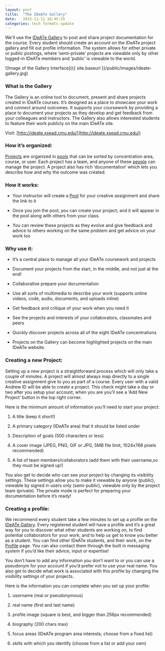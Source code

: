 ```yaml
---
layout: post
title:  "The IDeATe Gallery"
date:   2015-11-11 18:45:25
categories: tech formats update
---
```

We'll use the [IDeATe Gallery](http://ideate.xsead.cmu.edu/)  to post and share project documentation for the course. Every student should create an account on the IDeATe project gallery and fill out profile information. The system allows for either private or public postings, where ‘semi-private’ projects are viewable only by other logged-in IDeATe members and ‘public’ is viewable to the world.

![Image of the Gallery Interface]({{ site.baseurl }}/public/images/ideate-gallery.jpg)

### What is the Gallery

The Gallery is an online tool to document, present and share projects created in IDeATe courses. It’s designed as a place to showcase your work and connect around outcomes. It supports your coursework by providing a place to document your projects as they develop and get feedback from your colleagues and instructors. The Gallery also allows interested students to feature their work publicly on the main IDeATe site.

Visit: [http://ideate.xsead.cmu.edu/](http://ideate.xsead.cmu.edu/) 

### How it’s organized: 

[Projects](http://ideate.xsead.cmu.edu/gallery/projects) are organized in [pools](http://ideate.xsead.cmu.edu/gallery/pools) that can be sorted by concentration area, course, or user. Each project has a team, and anyone of these [people](http://ideate.xsead.cmu.edu/profiles) can manage the project. A project also has rich ‘documentation’ which lets you describe how and why the outcome was created.

### How it works:

* Your instructor will create a [Pool](http://ideate.xsead.cmu.edu/gallery/pools) for your creative assignment and share the link to it

* Once you join the pool, you can create your project; and it will appear in the pool along with others from your class.

* You can review these projects as they evolve and give feedback and advice to others working on the same problem and get advice on your work too

### Why use it: 

* It’s a central place to manage all your IDeATe coursework and projects

* Document your projects from the start, in the middle, and not just at the end!

* Collaborative prepare your documentation

* Use all sorts of multimedia to describe your work (supports online videos, code, audio, documents, and uploads inline)

* Get feedback and critique of your work when you need it

* See the projects and interests of your collaborators, classmates and peers

* Quickly discover projects across all of the eight IDeATe concentrations

* Projects on the Gallery can become highlighted projects on the main IDeATe website. 

### Creating a new Project: 

Setting up a new project is a straightforward process which will only take a couple of minutes. A project will almost always map directly to a single creative assignment give to you as part of a course. Every user with a valid Andrew ID will be able to create a project. This check might take a day or two after you setup your account; when you are you’ll see a ‘Add New Project’ button in the top right corner. 

Here is the minimum amount of information you’ll need to start your project: 

1. A title (keep it short!)

2. A primary category (IDeATe area) that it should be listed under

3. Description of goals (500 characters or less)

4. A cover image (JPEG, PNG, GIF or JPG, 5MB file limit, 1024x768 pixels recommended)

5. A list of team members/collaborators (add them with their username,so  they must be signed up!)

You also get to decide who can see your project by changing its visibility settings. These settings allow you to make it viewable by anyone (public), viewable by signed in users only (semi-public), viewable only by the project team (private). The private mode is perfect for preparing your documentation before it’s ready!

### Creating a profile:

We recommend every student take a few minutes to set up a profile on the [IDeATe Gallery](http://ideate.xsead.cmu.edu/gallery/). Every registered student will have a profile and it’s a great way for you to discover what other students are working on, to find potential collaborators for your work, and to help us get to know you better as a student. You can find other IDeATe students, and their work, on the [Profile](http://ideate.xsead.cmu.edu/profiles/) page. You can also contact them through the built in messaging system if you’d like their advice, input or expertise!

You don’t have to add any information you don’t want to or you can use a pseudonym for your account if you’d prefer not to use your real name. You also get to decide what work is associated with this profile by changing the visibility settings of your projects. 

Here is the information you can complete when you set up your profile:

1. username (real or pseudonymous)

2. real name (first and last name)

3. profile image (square is best, and bigger than 256px recommended)

4. biography (200 chars max)

5. focus areas (IDeATe program area interests; choose from a fixed list)

6. skills with which you identify (choose from a list or add your own)




